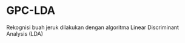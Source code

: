 GPC-LDA
=======

Rekognisi buah jeruk dilakukan dengan algoritma Linear Discriminant Analysis (LDA)
